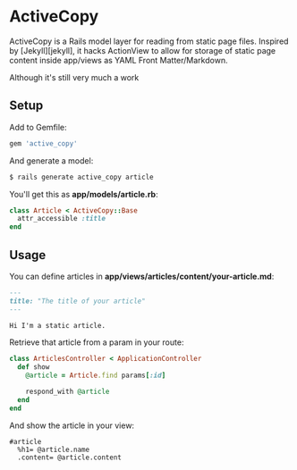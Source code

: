 # ActiveCopy

ActiveCopy is a Rails model layer for reading from static page files.
Inspired by [Jekyll][jekyll], it hacks ActionView to allow for storage
of static page content inside app/views as YAML Front Matter/Markdown.

Although it's still very much a work 

## Setup

Add to Gemfile:

```ruby
gem 'active_copy'
```

And generate a model:

```bash
$ rails generate active_copy article
```

You'll get this as **app/models/article.rb**:

```ruby
class Article < ActiveCopy::Base
  attr_accessible :title
end
```

## Usage

You can define articles in **app/views/articles/content/your-article.md**:

```markdown
---
title: "The title of your article"
---

Hi I'm a static article.
```

Retrieve that article from a param in your route:

```ruby
class ArticlesController < ApplicationController
  def show
    @article = Article.find params[:id]

    respond_with @article
  end
end
```

And show the article in your view:

```haml
#article
  %h1= @article.name
  .content= @article.content
```
